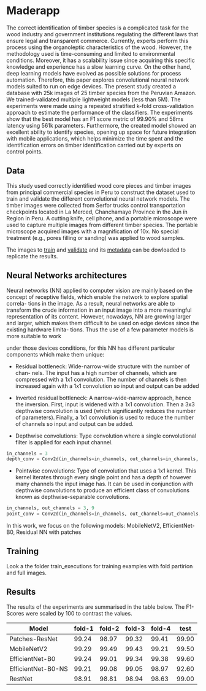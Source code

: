 # Maderapp
The correct identification of timber species is a complicated task for the
wood industry and government institutions regulating the different laws
that ensure legal and transparent commerce. Currently, experts perform
this process using the organoleptic characteristics of the wood. However,
the methodology used is time-consuming and limited to environmental conditions. 
Moreover, it has a scalability issue since acquiring this
specific knowledge and experience has a slow learning curve. On the
other hand, deep learning models have evolved as possible solutions for
process automation. Therefore, this paper explores convolutional neural 
network models suited to run on edge devices. The present study
created a database with 25k images of 25 timber species from the
Peruvian Amazon. We trained-validated multiple lightweight models
(less than 5M). The experiments were made using a repeated stratified
 k-fold cross-validation approach to estimate the performance of
the classifiers. The experiments show that the best model has an F1
score metric of 99.90% and 58ms latency using 561k parameters. Furthermore, 
the created model showed an excellent ability to identify
species, opening up space for future integration with mobile applications, 
which helps minimize the time spent and the identification
errors on timber identification carried out by experts on control points.

## Data
This study used correctly identified wood core pieces and timber images from
principal commercial species in Peru to construct the dataset used to train
and validate the different convolutional neural network models. The timber images were
collected from Serfor trucks control transportation checkpoints located in La
Merced, Chanchamayo Province in the Jun ́ın Region in Peru. A cutting knife,
cell phone, and a portable microscope were used to capture multiple images
from different timber species. The portable microscope acquired images with a
magnification of 10x. No special treatment (e.g., pores filling or sanding) was
applied to wood samples.

The images to [train](https://storage.cloud.google.com/maderapp-images/training-img.zip)
and [validate](https://storage.cloud.google.com/maderapp-images/validation.zip) and
its [metadata](https://storage.cloud.google.com/maderapp-images/metadata.csv?authuser=5) can be dowloaded to replicate
the results.

## Neural Networks architectures
Neural networks (NN) applied to computer vision are mainly based on the
concept of receptive fields, which enable the network to explore spatial correla-
tions in the image. As a result, neural networks are able to transform the crude
information in an input image into a more meaningful representation of its
content. However, nowadays, NN are growing larger and larger, which makes
them difficult to be used on edge devices since the existing hardware limita-
tions. Thus the use of a few parameter models is more suitable to work

under those devices conditions, for this NN has different particular components
which make them unique:

* Residual bottleneck: Wide-narrow-wide structure with the number of chan-
nels. The input has a high number of channels, which are compressed with
a 1x1 convolution. The number of channels is then increased again with a
1x1 convolution so input and output can be added

* Inverted residual bottleneck: A narrow-wide-narrow approach, hence the
inversion. First, input is widened with a 1x1 convolution. Then a 3x3
depthwise convolution is used (which significantly reduces the number of
parameters). Finally, a 1x1 convolution is used to reduce the number of
channels so input and output can be added.


* Depthwise convolutions: Type convolution where a single convolutional filter
is applied for each input channel.

```python
in_channels = 3
depth_conv = Conv2d(in_channels=in_channels, out_channels=in_channels, kernel_size=3, groups=in_channels)
```

* Pointwise convolutions: Type of convolution that uses a 1x1 kernel. This
kernel iterates through every single point and has a depth of however many
channels the input image has. It can be used in conjunction with depthwise
convolutions to produce an efficient class of convolutions known as
depthwise-separable convolutions.

```python
in_channels, out_channels = 3, 9
point_conv = Conv2d(in_channels=in_channels, out_channels=out_channels, kernel_size=1)
```

In this work, we focus on the following models: MobileNetV2, EfficientNet-B0,
Residual NN with patches


## Training
Look a the folder train_executions for training examples with fold partirion and full images.

## Results

The results of the experiments are summarised in the table below. The F1-Scores were
scaled by 100 to contrast the values.

| Model              | fold-1 | fold-2 | fold-3 | fold-4 | test  |
|--------------------|--------|--------|--------|--------|-------|
| Patches-ResNet     | 99.24  | 98.97  | 99.32  | 99.41  | 99.90 |
| MobileNetV2        | 99.29  | 99.49  | 99.43  | 99.21  | 99.50 |
| EfficientNet-B0    | 99.24  | 99.01  | 99.34  | 99.38  | 99.60 |
| EfficientNet-B0-NS | 99.21  | 99.08  | 99.05  | 98.97  | 92.60 |
| RestNet            | 98.91  | 98.81  | 98.94  | 98.63  | 99.00 |
